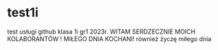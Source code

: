 # test1i
test usługi github
klasa 1i gr1 2023r.
WITAM SERDZECZNIE MOICH KOLABORANTÓW ! MIŁEGO DNIA KOCHANI!
również życzę miłego dnia
